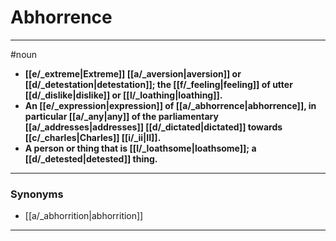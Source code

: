 # Abhorrence
---
#noun
- **[[e/_extreme|Extreme]] [[a/_aversion|aversion]] or [[d/_detestation|detestation]]; the [[f/_feeling|feeling]] of utter [[d/_dislike|dislike]] or [[l/_loathing|loathing]].**
- **An [[e/_expression|expression]] of [[a/_abhorrence|abhorrence]], in particular [[a/_any|any]] of the parliamentary [[a/_addresses|addresses]] [[d/_dictated|dictated]] towards [[c/_charles|Charles]] [[i/_ii|II]].**
- **A person or thing that is [[l/_loathsome|loathsome]]; a [[d/_detested|detested]] thing.**
---
### Synonyms
- [[a/_abhorrition|abhorrition]]
---
